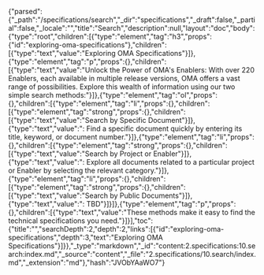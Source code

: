 {"parsed":{"_path":"/specifications/search","_dir":"specifications","_draft":false,"_partial":false,"_locale":"","title":"Search","description":null,"layout":"doc","body":{"type":"root","children":[{"type":"element","tag":"h3","props":{"id":"exploring-oma-specifications"},"children":[{"type":"text","value":"Exploring OMA Specifications"}]},{"type":"element","tag":"p","props":{},"children":[{"type":"text","value":"Unlock the Power of OMA's Enablers: With over 220 Enablers, each available in multiple release versions, OMA offers a vast range of possibilities. Explore this wealth of information using our two simple search methods:"}]},{"type":"element","tag":"ol","props":{},"children":[{"type":"element","tag":"li","props":{},"children":[{"type":"element","tag":"strong","props":{},"children":[{"type":"text","value":"Search by Specific Document"}]},{"type":"text","value":": Find a specific document quickly by entering its title, keyword, or document number."}]},{"type":"element","tag":"li","props":{},"children":[{"type":"element","tag":"strong","props":{},"children":[{"type":"text","value":"Search by Project or Enabler"}]},{"type":"text","value":": Explore all documents related to a particular project or Enabler by selecting the relevant category."}]},{"type":"element","tag":"li","props":{},"children":[{"type":"element","tag":"strong","props":{},"children":[{"type":"text","value":"Search by Public Documents"}]},{"type":"text","value":": TBD"}]}]},{"type":"element","tag":"p","props":{},"children":[{"type":"text","value":"These methods make it easy to find the technical specifications you need."}]}],"toc":{"title":"","searchDepth":2,"depth":2,"links":[{"id":"exploring-oma-specifications","depth":3,"text":"Exploring OMA Specifications"}]}},"_type":"markdown","_id":"content:2.specifications:10.search:index.md","_source":"content","_file":"2.specifications/10.search/index.md","_extension":"md"},"hash":"JVObYAaWO7"}